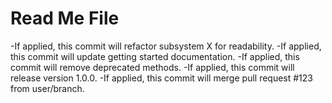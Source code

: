 # Read Me File

-If applied, this commit will refactor subsystem X for readability.
-If applied, this commit will update getting started documentation.
-If applied, this commit will remove deprecated methods.
-If applied, this commit will release version 1.0.0.
-If applied, this commit will merge pull request #123 from user/branch.
